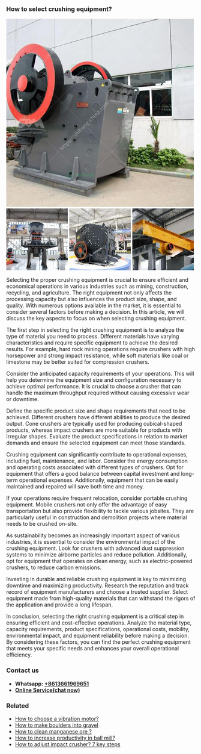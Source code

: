 <h3>How to select crushing equipment?</h3><img src='1701745985.jpg' alt=''><p>Selecting the proper crushing equipment is crucial to ensure efficient and economical operations in various industries such as mining, construction, recycling, and agriculture. The right equipment not only affects the processing capacity but also influences the product size, shape, and quality. With numerous options available in the market, it is essential to consider several factors before making a decision. In this article, we will discuss the key aspects to focus on when selecting crushing equipment.</p><p>The first step in selecting the right crushing equipment is to analyze the type of material you need to process. Different materials have varying characteristics and require specific equipment to achieve the desired results. For example, hard rock mining operations require crushers with high horsepower and strong impact resistance, while soft materials like coal or limestone may be better suited for compression crushers.</p><p>Consider the anticipated capacity requirements of your operations. This will help you determine the equipment size and configuration necessary to achieve optimal performance. It is crucial to choose a crusher that can handle the maximum throughput required without causing excessive wear or downtime.</p><p>Define the specific product size and shape requirements that need to be achieved. Different crushers have different abilities to produce the desired output. Cone crushers are typically used for producing cubical-shaped products, whereas impact crushers are more suitable for products with irregular shapes. Evaluate the product specifications in relation to market demands and ensure the selected equipment can meet those standards.</p><p>Crushing equipment can significantly contribute to operational expenses, including fuel, maintenance, and labor. Consider the energy consumption and operating costs associated with different types of crushers. Opt for equipment that offers a good balance between capital investment and long-term operational expenses. Additionally, equipment that can be easily maintained and repaired will save both time and money.</p><p>If your operations require frequent relocation, consider portable crushing equipment. Mobile crushers not only offer the advantage of easy transportation but also provide flexibility to tackle various jobsites. They are particularly useful in construction and demolition projects where material needs to be crushed on-site.</p><p>As sustainability becomes an increasingly important aspect of various industries, it is essential to consider the environmental impact of the crushing equipment. Look for crushers with advanced dust suppression systems to minimize airborne particles and reduce pollution. Additionally, opt for equipment that operates on clean energy, such as electric-powered crushers, to reduce carbon emissions.</p><p>Investing in durable and reliable crushing equipment is key to minimizing downtime and maximizing productivity. Research the reputation and track record of equipment manufacturers and choose a trusted supplier. Select equipment made from high-quality materials that can withstand the rigors of the application and provide a long lifespan.</p><p>In conclusion, selecting the right crushing equipment is a critical step in ensuring efficient and cost-effective operations. Analyze the material type, capacity requirements, product specifications, operational costs, mobility, environmental impact, and equipment reliability before making a decision. By considering these factors, you can find the perfect crushing equipment that meets your specific needs and enhances your overall operational efficiency.</p><h3>Contact us</h3><ul><li><strong>Whatsapp:&nbsp;<a href="https://wa.me/8613661969651">+8613661969651</a></strong></li><li><a href="https://swt.shibang-china.com/?git&amp;zhl&amp;How to select crushing equipment"><strong>Online Service(chat now)</strong></a></li></ul><h3>Related</h3><ul><li><a href='How to choose a vibration motor.md'>How to choose a vibration motor?</a></li><li><a href='How to make boulders into gravel.md'>How to make boulders into gravel</a></li><li><a href='How to clean manganese ore .md'>How to clean manganese ore ?</a></li><li><a href='How to increase productivity in ball mill.md'>How to increase productivity in ball mill?</a></li><li><a href='How to adjust impact crusher 7 key steps.md'>How to adjust impact crusher? 7 key steps</a></li></ul>